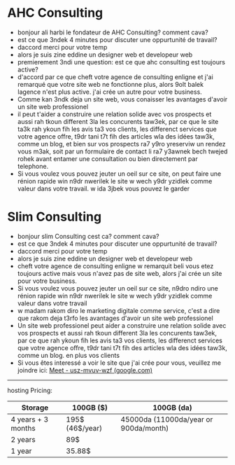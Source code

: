 # AHC Consulting
- bonjour ali harbi le fondateur de AHC Consulting? comment cava?
- est ce que 3ndek 4 minutes pour discuter une oppurtunité de travail?
- daccord merci pour votre temp
- alors je suis zine eddine un designer web et developeur web
- premierement 3ndi une question: est ce que ahc consulting est toujours active?
- d'accord par ce que cheft votre agence de consulting enligne et j'ai remarqué que votre site web ne fonctionne plus, alors 9olt balek lagence n'est plus active. j'ai crée un autre pour votre business.
- Comme kan 3ndk deja un site web, vous conaisser les avantages d'avoir un site web professionel
- il peut t'aider a construire une relation solide avec vos prospects et aussi rah tkoun different 3la les concurents taw3ek, par ce que le site ta3k rah ykoun fih les avis ta3 vos clients, les differenct services que votre agence offre, t9dr tani t7t fih des articles wla des idées taw3k, comme un blog, et bien sur vos prospects ra7 y9ro yreserviw un rendez vous m3ak, soit par un formulaire de contact li ra7 y3awnek bech twejed rohek avant entamer une consultation ou bien directement par telephone.
- Si vous voulez vous pouvez jeuter un oeil sur ce site, on peut faire une rénion rapide win n9dr nwerilek le site w wech y9dr yzidlek comme valeur dans votre travail. w ida 3jbek vous pouvez le garder
# Slim Consulting
- bonjour slim Consulting cest ca? comment cava?
- est ce que 3ndek 4 minutes pour discuter une oppurtunité de travail?
- daccord merci pour votre temp
- alors je suis zine eddine un designer web et developeur web
- cheft votre agence de consulting enligne w remarquit beli vous etez toujours active mais vous n'avez pas de site web, alors j'ai crée un site pour votre business.
- Si vous voulez vous pouvez jeuter un oeil sur ce site, n9dro ndiro une rénion rapide win n9dr nwerilek le site w wech y9dr yzidlek comme valeur dans votre travail
- w madam rakom diro le marketing digitale comme service, c'est a dire que rakom deja t3rfo les avantages d'avoir un site web professionel
- Un site web professionel peut aider a construire une relation solide avec vos prospects et aussi rah tkoun different 3la les concurents taw3ek, par ce que rah ykoun fih les avis ta3 vos clients, les differenct services que votre agence offre, t9dr tani t7t fih des articles wla des idées taw3k, comme un blog. en plus vos clients
- Si vous êtes interessé a voir le site que j'ai crée pour vous, veuillez me joindre ici: [Meet - usz-mvuv-wzf (google.com)](https://meet.google.com/usz-mvuv-wzf)






--- 
hosting Pricing:

| Storage            | 100GB ($)       | 100GB (da)                            |
| ------------------ | --------------- | ------------------------------------- |
| 4 years + 3 months | 195$ (46$/year) | 45000da (11000da/year or 900da/month) |
| 2 years            | 89$             |                                       |
| 1 year             | 35.88$          |                                       |
